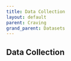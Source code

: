 ```yaml
---
title: Data Collection
layout: default
parent: Craving
grand_parent: Datasets
---
```


## Data Collection
